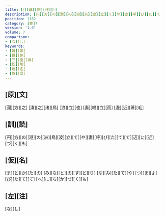 ```yaml
---
title: [（][覊][旅][作][）]
description: [円][方][の][港][の][洲][鳥][波][立][て][や][妻][呼][び][た][て][て][辺][に][近][づ][く][も]
position: 1162
category: [巻]7
version: '1.0'
volume: 7
comparison:
- [な][し]
keywords:
- [雑][歌]
- [羈][旅]
- [三][重][県]
- [松][坂]
- [地][名]
- [叙][景]
---
```


## [原][文]

[圓][方][之] [湊][之][渚][鳥] [浪][立][也] [妻][唱][立][而] [邊][近][著][毛]

## [訓][読]

[円][方][の][港][の][洲][鳥][波][立][て][や][妻][呼][び][た][て][て][辺][に][近][づ][く][も]

## [仮][名]

[ま][と][か][た][の] [み][な][と][の][す][ど][り] [な][み][た][て][や] [つ][ま][よ][び][た][て][て] [へ][に][ち][か][づ][く][も]

## [左][注]

[な][し]
